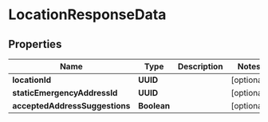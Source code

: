 

# LocationResponseData


## Properties

| Name | Type | Description | Notes |
|------------ | ------------- | ------------- | -------------|
|**locationId** | **UUID** |  |  [optional] |
|**staticEmergencyAddressId** | **UUID** |  |  [optional] |
|**acceptedAddressSuggestions** | **Boolean** |  |  [optional] |




